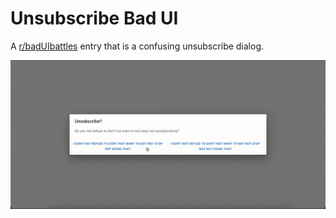 # Unsubscribe Bad UI

A [r/badUIbattles](https://www.reddit.com/r/badUIbattles/) entry that is a confusing unsubscribe dialog.

![Unsubscribe demo](demo.gif)
